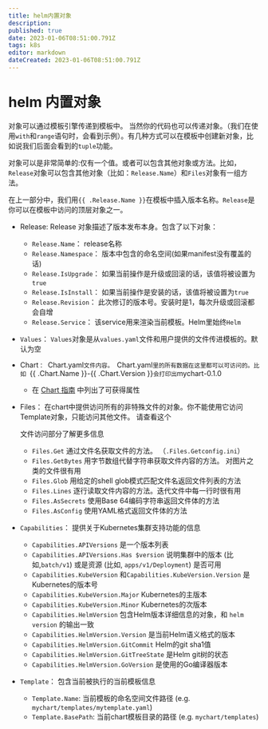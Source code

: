 ```yaml
---
title: helm内置对象
description: 
published: true
date: 2023-01-06T08:51:00.791Z
tags: k8s
editor: markdown
dateCreated: 2023-01-06T08:51:00.791Z
---
```


# helm 内置对象

对象可以通过模板引擎传递到模板中。 当然你的代码也可以传递对象。（我们在使用`with`和`range`语句时，会看到示例）。有几种方式可以在模板中创建新对象，比如说我们后面会看到的`tuple`功能。

对象可以是非常简单的:仅有一个值。或者可以包含其他对象或方法。比如，`Release`对象可以包含其他对象（比如：`Release.Name`）和`Files`对象有一组方法。



在上一部分中，我们用`{{ .Release.Name }}`在模板中插入版本名称。`Release`是你可以在模板中访问的顶层对象之一。



- Release: Release 对象描述了版本发布本身。包含了以下对象：
  - `Release.Name`： release名称
  - `Release.Namespace`： 版本中包含的命名空间(如果manifest没有覆盖的话)
  - `Release.IsUpgrade`： 如果当前操作是升级或回滚的话，该值将被设置为`true`
  - `Release.IsInstall`： 如果当前操作是安装的话，该值将被设置为`true`
  - `Release.Revision`： 此次修订的版本号。安装时是1，每次升级或回滚都会自增
  - `Release.Service`： 该service用来渲染当前模板。Helm里始终`Helm`

- `Values`： `Values`对象是从`values.yaml`文件和用户提供的文件传进模板的。默认为空

- Chart`： `Chart.yaml`文件内容。 `Chart.yaml`里的所有数据在这里都可以可访问的。比如 `{{ .Chart.Name }}-{{ .Chart.Version }}` 会打印出 `mychart-0.1.0

  - 在 [Chart 指南](https://helm.sh/zh/docs/topics/charts#Chart-yaml-文件) 中列出了可获得属性

- Files： 在chart中提供访问所有的非特殊文件的对象。你不能使用它访问Template对象，只能访问其他文件。 请查看这个

  文件访问部分了解更多信息

  - `Files.Get` 通过文件名获取文件的方法。 （`.Files.Getconfig.ini`）
  - `Files.GetBytes` 用字节数组代替字符串获取文件内容的方法。 对图片之类的文件很有用
  - `Files.Glob` 用给定的shell glob模式匹配文件名返回文件列表的方法
  - `Files.Lines` 逐行读取文件内容的方法。迭代文件中每一行时很有用
  - `Files.AsSecrets` 使用Base 64编码字符串返回文件体的方法
  - `Files.AsConfig` 使用YAML格式返回文件体的方法

- `Capabilities`： 提供关于Kubernetes集群支持功能的信息

  - `Capabilities.APIVersions` 是一个版本列表
  - `Capabilities.APIVersions.Has $version` 说明集群中的版本 (比如,`batch/v1`) 或是资源 (比如, `apps/v1/Deployment`) 是否可用
  - `Capabilities.KubeVersion` 和`Capabilities.KubeVersion.Version` 是Kubernetes的版本号
  - `Capabilities.KubeVersion.Major` Kubernetes的主版本
  - `Capabilities.KubeVersion.Minor` Kubernetes的次版本
  - `Capabilities.HelmVersion` 包含Helm版本详细信息的对象，和 `helm version` 的输出一致
  - `Capabilities.HelmVersion.Version` 是当前Helm语义格式的版本
  - `Capabilities.HelmVersion.GitCommit` Helm的git sha1值
  - `Capabilities.HelmVersion.GitTreeState` 是Helm git树的状态
  - `Capabilities.HelmVersion.GoVersion` 是使用的Go编译器版本

- `Template`： 包含当前被执行的当前模板信息

  - `Template.Name`: 当前模板的命名空间文件路径 (e.g. `mychart/templates/mytemplate.yaml`)
  - `Template.BasePath`: 当前chart模板目录的路径 (e.g. `mychart/templates`)